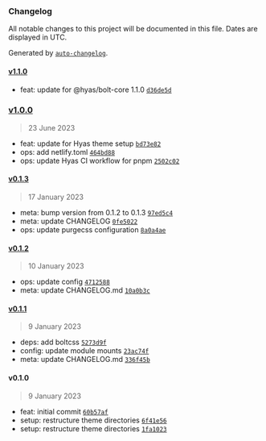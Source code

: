 ### Changelog

All notable changes to this project will be documented in this file. Dates are displayed in UTC.

Generated by [`auto-changelog`](https://github.com/CookPete/auto-changelog).

#### [v1.1.0](https://github.com/gethyas/bolt/compare/v1.0.0...v1.1.0)

- feat: update for @hyas/bolt-core 1.1.0 [`d36de5d`](https://github.com/gethyas/bolt/commit/d36de5d2264705df25a74c3729ba0fb967c68d64)

### [v1.0.0](https://github.com/gethyas/bolt/compare/v0.1.3...v1.0.0)

> 23 June 2023

- feat: update for Hyas theme setup [`bd73e82`](https://github.com/gethyas/bolt/commit/bd73e8268a6bf7707faf2d06c0833113b966a62c)
- ops: add netlify.toml [`464bd88`](https://github.com/gethyas/bolt/commit/464bd88f826ef30052a9d118b42eac5d9b431ce3)
- ops: update Hyas CI workflow for pnpm [`2502c02`](https://github.com/gethyas/bolt/commit/2502c02ee313ce3a365d0e1815c818a23cabb62c)

#### [v0.1.3](https://github.com/gethyas/bolt/compare/v0.1.2...v0.1.3)

> 17 January 2023

- meta: bump version from 0.1.2 to 0.1.3 [`97ed5c4`](https://github.com/gethyas/bolt/commit/97ed5c499bd4012c46599e87a4109fc00f17e244)
- meta: update CHANGELOG [`0fe5022`](https://github.com/gethyas/bolt/commit/0fe5022c319fa61f240872285a0130b5cb0dfef7)
- ops: update purgecss configuration [`8a0a4ae`](https://github.com/gethyas/bolt/commit/8a0a4aebc956eb835a1ef7ae49d00bddaf0529a1)

#### [v0.1.2](https://github.com/gethyas/bolt/compare/v0.1.1...v0.1.2)

> 10 January 2023

- ops: update config [`4712588`](https://github.com/gethyas/bolt/commit/4712588a058820ff64bf93af4597894965f999bb)
- meta: update CHANGELOG.md [`10a0b3c`](https://github.com/gethyas/bolt/commit/10a0b3c6ad29615c908feb95b7dafed044b19ab7)

#### [v0.1.1](https://github.com/gethyas/bolt/compare/v0.1.0...v0.1.1)

> 9 January 2023

- deps: add boltcss [`5273d9f`](https://github.com/gethyas/bolt/commit/5273d9fe76bd909d149bdb79f71bdb200d6de242)
- config: update module mounts [`23ac74f`](https://github.com/gethyas/bolt/commit/23ac74f63fb7a805cdc93cf41a1c0e42c55e20f6)
- meta: update CHANGELOG.md [`336f45b`](https://github.com/gethyas/bolt/commit/336f45b66f8a5a08aeb464b121dcfaac9b522a2f)

#### v0.1.0

> 9 January 2023

- feat: initial commit [`60b57af`](https://github.com/gethyas/bolt/commit/60b57afbe9a33694bba68b198165ff9b9a2158e4)
- setup: restructure theme directories [`6f41e56`](https://github.com/gethyas/bolt/commit/6f41e5696007d0b240912991137549f938421430)
- setup: restructure theme directories [`1fa1023`](https://github.com/gethyas/bolt/commit/1fa102389ade850f16465ef71c916dc8ab2cd40c)
